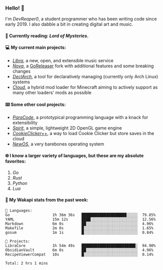 ### Hello! 👋

I'm _DevReaper0_, a student programmer who has been writing code since early 2019. I also dabble a bit in creating digital art and music.

#### 📖 Currently reading: *Lord of Mysteries*.

#### 💻 My current main projects:

-   _[Libra](https://github.com/LibraMusic)_, a new, open, and extensible music service
-   _[Nova](https://github.com/LibraMusic/Nova)_, a [GoReleaser](https://github.com/goreleaser/goreleaser) fork with additional features and some breaking changes
-   _[DeclArch](https://github.com/DevReaper0/declarch)_, a tool for declaratively managing (currently only Arch Linux) systems
-   _[Cloud](https://github.com/CloudLoaderMC/CloudLoader)_, a hybrid mod loader for Minecraft aiming to actively support as many other loaders' mods as possible

#### ⌨️ Some other cool projects:

-   _[ParaCode](https://github.com/ParaCodeLang/ParaCode)_, a prototypical programming language with a knack for extensibility
-   _[Spirit](https://gitlab.com/DevReaper0/SpiritEngine)_, a simple, lightweight 2D OpenGL game engine
-   _[CookieClicker++](https://github.com/DevReaper0/CookieClickerPlusPlus)_, a way to load Cookie Clicker but store saves in the cloud
-   _[NewOS](https://github.com/DevReaper0/NewOS)_, a very barebones operating system

#### 🌐 I know a larger variety of languages, but these are my absolute favorites:

1. _Go_
2. _Rust_
3. _Python_
4. _Lua_

#### 📡 My Wakapi stats from the past week:

```text
💾 Languages:
Go                   1h 36m 36s   ████████████████████░░░░░  79.85%
YAML                 15m 12s      ████░░░░░░░░░░░░░░░░░░░░░  12.56%
Markdown             6m 0s        ██░░░░░░░░░░░░░░░░░░░░░░░  4.96%
Makefile             2m 0s        █░░░░░░░░░░░░░░░░░░░░░░░░  1.65%
gosum                1m 1s        █░░░░░░░░░░░░░░░░░░░░░░░░  0.84%

💼 Projects:
LibraCore            1h 54m 49s   ████████████████████████░  94.90%
ObsidianVault        6m 0s        ██░░░░░░░░░░░░░░░░░░░░░░░  4.96%
RecipeViewerCompat   10s          █░░░░░░░░░░░░░░░░░░░░░░░░  0.14%

Total: 2 hrs 1 mins
```
